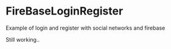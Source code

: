 # FireBaseLoginRegister
Example of login and register with social networks and firebase

Still working..
